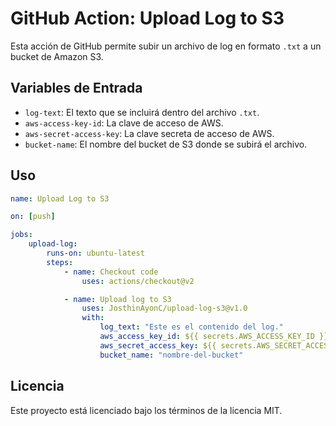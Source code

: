 # GitHub Action: Upload Log to S3

Esta acción de GitHub permite subir un archivo de log en formato `.txt` a un bucket de Amazon S3.

## Variables de Entrada

- `log-text`: El texto que se incluirá dentro del archivo `.txt`.
- `aws-access-key-id`: La clave de acceso de AWS.
- `aws-secret-access-key`: La clave secreta de acceso de AWS.
- `bucket-name`: El nombre del bucket de S3 donde se subirá el archivo.

## Uso

```yaml
name: Upload Log to S3

on: [push]

jobs:
    upload-log:
        runs-on: ubuntu-latest
        steps:
            - name: Checkout code
                uses: actions/checkout@v2

            - name: Upload log to S3
                uses: JosthinAyonC/upload-log-s3@v1.0
                with:
                    log_text: "Este es el contenido del log."
                    aws_access_key_id: ${{ secrets.AWS_ACCESS_KEY_ID }}
                    aws_secret_access_key: ${{ secrets.AWS_SECRET_ACCESS_KEY }}
                    bucket_name: "nombre-del-bucket"
```

## Licencia

Este proyecto está licenciado bajo los términos de la licencia MIT.